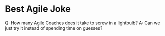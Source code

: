 # Best Agile Joke

Q: How many Agile Coaches does it take to screw in a lightbulb? 
A: Can we just try it instead of spending time on guesses?
